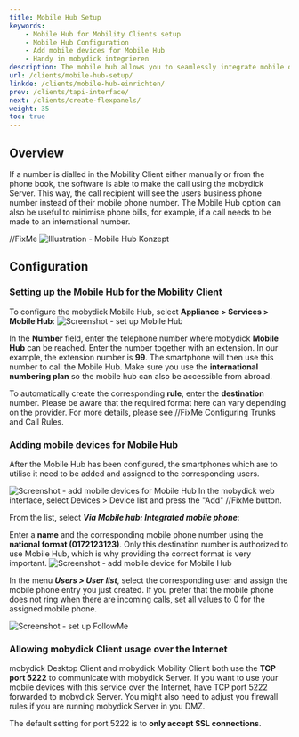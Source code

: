 ```yaml
---
title: Mobile Hub Setup
keywords:
    - Mobile Hub for Mobility Clients setup
    - Mobile Hub Configuration
    - Add mobile devices for Mobile Hub 
    - Handy in mobydick integrieren
description: The mobile hub allows you to seamlessly integrate mobile devices in mobydick. 
url: /clients/mobile-hub-setup/
linkde: /clients/mobile-hub-einrichten/
prev: /clients/tapi-interface/
next: /clients/create-flexpanels/
weight: 35
toc: true
---
```



## Overview

If a number is dialled in the Mobility Client either manually or from the phone book, the software is able to make the call using the mobydick Server. This way, the call recipient will see the users business phone number instead of their mobile phone number. The Mobile Hub option can also be useful to minimise phone bills, for example, if a call needs to be made to an international number.

//FixMe
![Illustration - Mobile Hub Konzept](../../images/mobile_hub_konzept.png?width=70% "Mobile Hub Konzept in der mobydick")


## Configuration

### Setting up the Mobile Hub for the Mobility Client
To configure the mobydick Mobile Hub, select **Appliance > Services > Mobile Hub**:
![Screenshot - set up Mobile Hub](../../images/client_mobile_hub.png?width=90% "set up Mobile Hub for Mobility Client")

In the **Number** field, enter the telephone number where mobydick **Mobile Hub** can be reached. Enter the number together with an extension. In our example, the extension number is **99**. The smartphone will then use this number to call the Mobile Hub. Make sure you use the **international numbering plan** so the mobile hub can also be accessible from abroad.

To automatically create the corresponding **rule**, enter the **destination** number. Please be aware that the required format here can vary depending on the provider. For more details, please see //FixMe Configuring Trunks and Call Rules.

### Adding mobile devices for Mobile Hub
After the Mobile Hub has been configured, the smartphones which are to utilise it need to be added and assigned to the corresponding users.

![Screenshot - add mobile devices for Mobile Hub](../../images/client_mobile_hub_add.png?width=70% "add mobile devices for Mobile Hub")
In the mobydick web interface, select Devices > Device list and press the "Add" //FixMe  button.

From the list, select ***Via Mobile hub: Integrated mobile phone***:

Enter a **name** and the corresponding mobile phone number using the **national format (0172123123)**. Only this destination number is authorized to use Mobile Hub, which is why providing the correct format is very important.
![Screenshot - add mobile device for Mobile Hub](../../images/client_mobile_hub_add_detail.png?width=90% "add mobile device for Mobile Hub")

In the menu ***Users > User list***, select the corresponding user and assign the mobile phone entry you just created. If you prefer that the mobile phone does not ring when there are incoming calls, set all values to 0 for the assigned mobile phone.

![Screenshot - set up FollowMe](../../images/client_mobile_hub_followme.png?width=90% "FollowMe Settings for mobile devices")


### Allowing mobydick Client usage over the Internet

mobydick Desktop Client and mobydick Mobility Client both use the **TCP port 5222** to communicate with mobydick Server. If you want to use your mobile devices with this service over the Internet, have TCP port 5222 forwarded to mobydick Server. You might also need to adjust you firewall rules if you are running mobydick Server in you DMZ.

The default setting for port 5222 is to **only accept SSL connections**.

